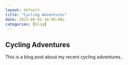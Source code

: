 ```yaml
---
layout: default
title: "Cycling Adventures"
date: 2023-08-01 10:00:00s
categories: [blog]
---
```


## Cycling Adventures

This is a blog post about my recent cycling adventures..